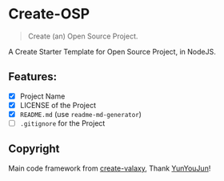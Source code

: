 # Create-OSP

> Create (an) Open Source Project.

A Create Starter Template for Open Source Project, in NodeJS.

## Features:

- [x] Project Name
- [x] LICENSE of the Project
- [x] `README.md` (use `readme-md-generator`)
- [ ] `.gitignore` for the Project

## Copyright

Main code framework from [create-valaxy](https://github.com/YunYouJun/valaxy/tree/main/packages/create-valaxy), Thank [YunYouJun](https://github.com/YunYouJun)!
